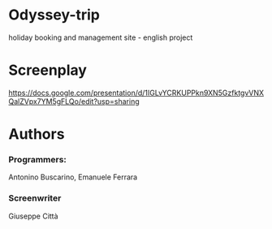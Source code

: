 # Odyssey-trip
holiday booking and management site - english project

# Screenplay
https://docs.google.com/presentation/d/1IGLvYCRKUPPkn9XN5GzfktgvVNXQalZVpx7YM5gFLQo/edit?usp=sharing

# Authors

 ### Programmers:
 Antonino Buscarino, Emanuele Ferrara

### Screenwriter
Giuseppe Città
